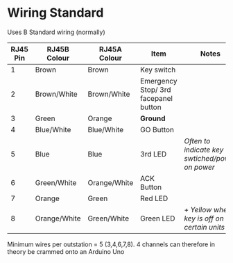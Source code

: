 # Wiring Standard

Uses B Standard wiring (normally)

| RJ45 Pin | RJ45B Colour | RJ45A Colour |Item | Notes | 
| --- | --- | --- | --- | --- |
| 1 | Brown | Brown | Key switch | | 
| 2 | Brown/White | Brown/White | Emergency Stop/ 3rd facepanel button | |
| 3 | Green | Orange | __Ground__  | | 
| 4 | Blue/White | Blue/White | GO Button | |
| 5 | Blue | Blue | 3rd LED | *Often to indicate key swtiched/power on power* | 
| 6 | Green/White | Orange/White | ACK Button | | 
| 7 | Orange | Green | Red LED | |
| 8 | Orange/White | Green/White | Green LED | *+ Yellow when key is off on certain units* |

Minimum wires per outstation = 5 (3,4,6,7,8). 4 channels can therefore in theory be crammed onto an Arduino Uno